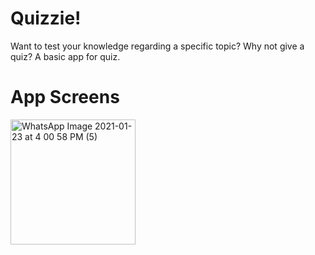 # Quizzie!
Want to test your knowledge regarding a specific topic? Why not give a quiz?
A basic app for quiz.
# App Screens

<img width="200" alt="WhatsApp Image 2021-01-23 at 4 00 58 PM (5)" src="https://user-images.githubusercontent.com/71023544/105576013-e5b09f80-5d95-11eb-868b-29efb7352936.jpeg">
